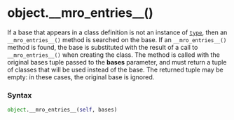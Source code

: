 # object.\_\_mro_entries\_\_()

If a base that appears in a class definition is not an instance of [`type`](/built-in-functions/type.md), then an `__mro_entries__()` method is searched on the base. If an `__mro_entries__()` method is found, the base is substituted with the result of a call to `__mro_entries__()` when creating the class. The method is called with the original bases tuple passed to the **bases** parameter, and must return a tuple of classes that will be used instead of the base. The returned tuple may be empty: in these cases, the original base is ignored.

### Syntax

```python
object.__mro_entries__(self, bases)
```
